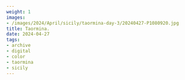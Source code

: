 ```yaml
---
weight: 1
images:
- /images/2024/April/sicily/taormina-day-3/20240427-P1080920.jpg
title: Taormina.
date: 2024-04-27
tags:
- archive
- digital
- color
- taormina
- sicily
---
```


